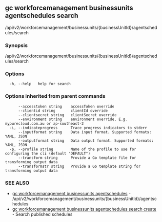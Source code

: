 ## gc workforcemanagement businessunits agentschedules search

/api/v2/workforcemanagement/businessunits/{businessUnitId}/agentschedules/search

### Synopsis

/api/v2/workforcemanagement/businessunits/{businessUnitId}/agentschedules/search

### Options

```
  -h, --help   help for search
```

### Options inherited from parent commands

```
      --accesstoken string    accessToken override
      --clientid string       clientId override
      --clientsecret string   clientSecret override
      --environment string    environment override. E.g. mypurecloud.com.au or ap-southeast-2
  -i, --indicateprogress      Trace progress indicators to stderr
      --inputformat string    Data input format. Supported formats: YAML, JSON
      --outputformat string   Data output format. Supported formats: YAML, JSON
  -p, --profile string        Name of the profile to use for configuring the cli (default "DEFAULT")
      --transform string      Provide a Go template file for transforming output data
      --transformstr string   Provide a Go template string for transforming output data
```

### SEE ALSO

* [gc workforcemanagement businessunits agentschedules](gc_workforcemanagement_businessunits_agentschedules.html)	 - /api/v2/workforcemanagement/businessunits/{businessUnitId}/agentschedules
* [gc workforcemanagement businessunits agentschedules search create](gc_workforcemanagement_businessunits_agentschedules_search_create.html)	 - Search published schedules


